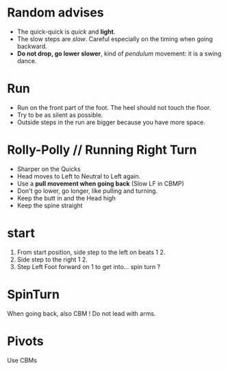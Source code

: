 # Random advises

- The quick-quick is *quick* and **light**.
- The slow steps are *slow*. Careful especially on the timing when going backward.
- **Do not drop, go lower slower**, kind of *pendulum* movement: it is a swing dance.

# Run

- Run on the front part of the foot. The heel should not touch the floor.
- Try to be as silent as possible.
- Outside steps in the run are bigger because you have more space.

# Rolly-Polly // Running Right Turn

- Sharper on the Quicks
- Head moves to Left to Neutral to Left again.
- Use a **pull movement when going back** (Slow LF in CBMP)
- Don't go lower, go longer, like pulling and turning.
- Keep the butt in and the Head high
- Keep the spine straight

# start

1. From start position, side step to the left on beats 1 2.
2. Side step to the right 1 2.
3. Step Left Foot forward on 1 to get into... spin turn ?

# SpinTurn

When going back, also CBM !
Do not lead with arms.

# Pivots

Use CBMs
